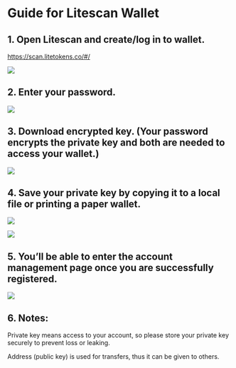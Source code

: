 # Guide for Litescan Wallet

## 1. Open Litescan and create/log in to wallet.
      
   https://scan.litetokens.co/#/

![](https://github.com/litetokens/Documentation/blob/master/images/Blockchain-Explorer/Guide_for_voting_on_Blockchain_Explorer/1.png)

## 2. Enter your password.

![](https://github.com/litetokens/Documentation/blob/master/images/Blockchain-Explorer/Guide_for_voting_on_Blockchain_Explorer/2.png)

## 3. Download encrypted key. (Your password encrypts the private key and both are needed to access your wallet.)

![](https://github.com/litetokens/Documentation/blob/master/images/Blockchain-Explorer/Guide_for_voting_on_Blockchain_Explorer/3.png)

## 4. Save your private key by copying it to a local file or printing a paper wallet.

![](https://github.com/litetokens/Documentation/blob/master/images/Blockchain-Explorer/Guide_for_voting_on_Blockchain_Explorer/4.png)

![](https://github.com/litetokens/Documentation/blob/master/images/Blockchain-Explorer/Guide_for_voting_on_Blockchain_Explorer/5.png)

## 5. You’ll be able to enter the account management page once you are successfully registered.

![](https://github.com/litetokens/Documentation/blob/master/images/Blockchain-Explorer/Guide_for_voting_on_Blockchain_Explorer/6.png)

## 6. Notes: 

Private key means access to your account, so please store your private key securely to prevent loss or leaking. 

Address (public key) is used for transfers, thus it can be given to others.